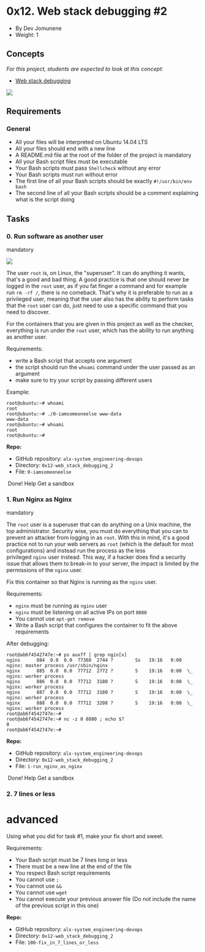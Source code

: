 0x12. Web stack debugging #2
============================

- By Dev Jomunene
- Weight: 1

Concepts
--------

*For this project, students are expected to look at this concept:*

- [Web stack debugging](https://alx-intranet.hbtn.io/concepts/68)

![](https://s3.amazonaws.com/intranet-projects-files/holbertonschool-sysadmin_devops/287/99littlebugsinthecode-holberton.jpg)

Requirements
------------

### General

- All your files will be interpreted on Ubuntu 14.04 LTS
- All your files should end with a new line
- A README.md file at the root of the folder of the project is mandatory
- All your Bash script files must be executable
- Your Bash scripts must pass `Shellcheck` without any error
- Your Bash scripts must run without error
- The first line of all your Bash scripts should be exactly `#!/usr/bin/env bash`
- The second line of all your Bash scripts should be a comment explaining what is the script doing

Tasks
-----

### 0\. Run software as another user

mandatory

![](https://s3.amazonaws.com/alx-intranet.hbtn.io/uploads/medias/2020/9/eaeff07a715ff880b1ceb8e863a1d141a74a7f85.png?X-Amz-Algorithm=AWS4-HMAC-SHA256&X-Amz-Credential=AKIARDDGGGOUSBVO6H7D%2F20220404%2Fus-east-1%2Fs3%2Faws4_request&X-Amz-Date=20220404T165934Z&X-Amz-Expires=86400&X-Amz-SignedHeaders=host&X-Amz-Signature=6f669fbc7412b8d10cd9a7dacc706d543b95a18fb8b7b0ce73c2638cc64daf5b)

The user `root` is, on Linux, the "superuser". It can do anything it wants, that's a good and bad thing. A good practice is that one should never be logged in the `root` user, as if you fat finger a command and for example run `rm -rf /`, there is no comeback. That's why it is preferable to run as a privileged user, meaning that the user also has the ability to perform tasks that the `root` user can do, just need to use a specific command that you need to discover.

For the containers that you are given in this project as well as the checker, everything is run under the `root` user, which has the ability to run anything as another user.

Requirements:

- write a Bash script that accepts one argument
- the script should run the `whoami` command under the user passed as an argument
- make sure to try your script by passing different users

Example:

```
root@ubuntu:~# whoami
root
root@ubuntu:~# ./0-iamsomeoneelse www-data
www-data
root@ubuntu:~# whoami
root
root@ubuntu:~#

```

**Repo:**

- GitHub repository: `alx-system_engineering-devops`
- Directory: `0x12-web_stack_debugging_2`
- File: `0-iamsomeoneelse`

 Done! Help Get a sandbox

### 1\. Run Nginx as Nginx

mandatory

The `root` user is a superuser that can do anything on a Unix machine, the top administrator. Security wise, you must do everything that you can to prevent an attacker from logging in as `root`. With this in mind, it's a good practice not to run your web servers as `root` (which is the default for most configurations) and instead run the process as the less privileged `nginx` user instead. This way, if a hacker does find a security issue that allows them to break-in to your server, the impact is limited by the permissions of the `nginx` user.

Fix this container so that Nginx is running as the `nginx` user.

Requirements:

- `nginx` must be running as `nginx` user
- `nginx` must be listening on all active IPs on port `8080`
- You cannot use `apt-get remove`
- Write a Bash script that configures the container to fit the above requirements

After debugging:

```
root@ab6f4542747e:~# ps auxff | grep ngin[x]
nginx      884  0.0  0.0  77360  2744 ?        Ss   19:16   0:00 nginx: master process /usr/sbin/nginx
nginx      885  0.0  0.0  77712  2772 ?        S    19:16   0:00  \_ nginx: worker process
nginx      886  0.0  0.0  77712  3180 ?        S    19:16   0:00  \_ nginx: worker process
nginx      887  0.0  0.0  77712  3180 ?        S    19:16   0:00  \_ nginx: worker process
nginx      888  0.0  0.0  77712  3208 ?        S    19:16   0:00  \_ nginx: worker process
root@ab6f4542747e:~#
root@ab6f4542747e:~# nc -z 0 8080 ; echo $?
0
root@ab6f4542747e:~#

```

**Repo:**

- GitHub repository: `alx-system_engineering-devops`
- Directory: `0x12-web_stack_debugging_2`
- File: `1-run_nginx_as_nginx`

 Done! Help Get a sandbox

### 2\. 7 lines or less

# advanced

Using what you did for task #1, make your fix short and sweet.

Requirements:

- Your Bash script must be 7 lines long or less
- There must be a new line at the end of the file
- You respect Bash script requirements
- You cannot use `;`
- You cannot use `&&`
- You cannot use `wget`
- You cannot execute your previous answer file (Do not include the name of the previous script in this one)

**Repo:**

- GitHub repository: `alx-system_engineering-devops`
- Directory: `0x12-web_stack_debugging_2`
- File: `100-fix_in_7_lines_or_less`
